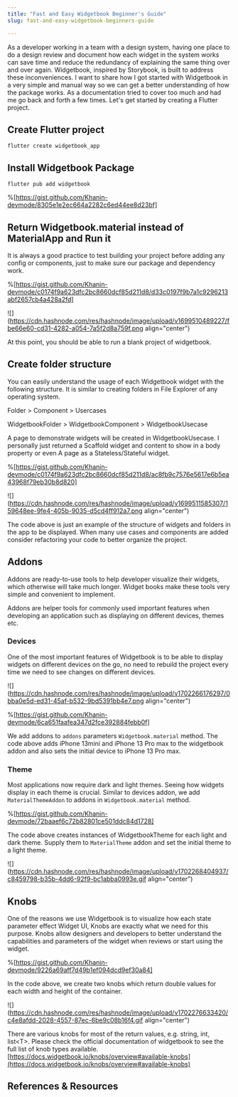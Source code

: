 ```yaml
---
title: "Fast and Easy Widgetbook Beginner's Guide"
slug: fast-and-easy-widgetbook-beginners-guide

---
```


As a developer working in a team with a design system, having one place to do a design review and document how each widget in the system works can save time and reduce the redundancy of explaining the same thing over and over again. Widgetbook, inspired by Storybook, is built to address these inconveniences. I want to share how I got started with Widgetbook in a very simple and manual way so we can get a better understanding of how the package works. As a documentation tried to cover too much and had me go back and forth a few times. Let's get started by creating a Flutter project.

## Create Flutter project

```plaintext
flutter create widgetbook_app
```

## Install Widgetbook Package

```plaintext
flutter pub add widgetbook
```

%[https://gist.github.com/Khanin-devmode/8305e1e2ec664a2282c6ed44ee8d23bf] 

## Return Widgetbook.material instead of MaterialApp and Run it

It is always a good practice to test building your project before adding any config or components, just to make sure our package and dependency work.

%[https://gist.github.com/Khanin-devmode/c0174f9a623dfc2bc8660dcf85d211d8/d33c0197f9b7a1c9296213abf2657cb4a428a2fd] 

![](https://cdn.hashnode.com/res/hashnode/image/upload/v1699510489227/fbe66e60-cd31-4282-a054-7a5f2d8a759f.png align="center")

At this point, you should be able to run a blank project of widgetbook.

## Create folder structure

You can easily understand the usage of each Widgetbook widget with the following structure. It is similar to creating folders in File Explorer of any operating system.

Folder &gt; Component &gt; Usercases

WidgetbookFolder &gt; WidgetbookComponent &gt; WidgetbookUsecase

A page to demonstrate widgets will be created in WidgetbookUsecase. I personally just returned a Scaffold widget and content to show in a body property or even A page as a Stateless/Stateful widget.

%[https://gist.github.com/Khanin-devmode/c0174f9a623dfc2bc8660dcf85d211d8/ac8fb9c7576e5617e6b5ea43968f79eb30b8d820] 

![](https://cdn.hashnode.com/res/hashnode/image/upload/v1699511585307/159648ee-9fe4-405b-9035-d5cd4ff912a7.png align="center")

The code above is just an example of the structure of widgets and folders in the app to be displayed. When many use cases and components are added consider refactoring your code to better organize the project.

## Addons

Addons are ready-to-use tools to help developer visualize their widgets, which otherwise will take much longer. Widget books make these tools very simple and convenient to implement.

Addons are helper tools for commonly used important features when developing an application such as displaying on different devices, themes etc.

### Devices

One of the most important features of Widgetbook is to be able to display widgets on different devices on the go, no need to rebuild the project every time we need to see changes on different devices.

![](https://cdn.hashnode.com/res/hashnode/image/upload/v1702266176297/0bba0e5d-ed31-45af-b532-9bd5391bb4e7.png align="center")

%[https://gist.github.com/Khanin-devmode/6ca651faafea347d2fce392884febb0f] 

We add addons to `addons` parameters `Widgetbook.material` method. The code above adds iPhone 13mini and iPhone 13 Pro max to the widgetbook addon and also sets the initial device to iPhone 13 Pro max.

### Theme

Most applications now require dark and light themes. Seeing how widgets display in each theme is crucial. Similar to devices addon, we add `MaterialThemeAddon` to addons in `Widgetbook.material` method.

%[https://gist.github.com/Khanin-devmode/72baaef6c72b82801ce501ddc84d1728] 

The code above creates instances of WidgetbookTheme for each light and dark theme. Supply them to `MaterialTheme` addon and set the initial theme to a light theme.

![](https://cdn.hashnode.com/res/hashnode/image/upload/v1702268404937/c8459798-b35b-4dd6-92f9-bc1abba0993e.gif align="center")

## Knobs

One of the reasons we use Widgetbook is to visualize how each state parameter effect Widget UI, Knobs are exactly what we need for this purpose. Knobs allow designers and developers to better understand the capabilities and parameters of the widget when reviews or start using the widget.

%[https://gist.github.com/Khanin-devmode/9226a69aff7d49b1ef094dcd9ef30a84] 

In the code above, we create two knobs which return double values for each width and height of the container.

![](https://cdn.hashnode.com/res/hashnode/image/upload/v1702276633420/c4e8afdd-2028-4557-87ec-6be9c08b16f4.gif align="center")

There are various knobs for most of the return values, e.g. string, int, list&lt;T&gt;. Please check the official documentation of widgetbook to see the full list of knob types available.  
[https://docs.widgetbook.io/knobs/overview#available-knobs](https://docs.widgetbook.io/knobs/overview#available-knobs)

## References & Resources
